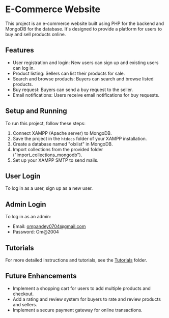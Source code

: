 # E-Commerce Website

This project is an e-commerce website built using PHP for the backend and MongoDB for the database. It's designed to provide a platform for users to buy and sell products online.

## Features

- User registration and login: New users can sign up and existing users can log in.
- Product listing: Sellers can list their products for sale.
- Search and browse products: Buyers can search and browse listed products.
- Buy request: Buyers can send a buy request to the seller.
- Email notifications: Users receive email notifications for buy requests.

## Setup and Running

To run this project, follow these steps:

1. Connect XAMPP (Apache server) to MongoDB.
2. Save the project in the `htdocs` folder of your XAMPP installation.
3. Create a database named "olxlist" in MongoDB.
4. Import collections from the provided folder ("import_collections_mongodb").
5. Set up your XAMPP SMTP to send mails.

## User Login

To log in as a user, sign up as a new user.

## Admin Login

To log in as an admin:

- Email: ompandey0704@gmail.com
- Password: Om@2004

## Tutorials

For more detailed instructions and tutorials, see the [Tutorials](./Tutorials) folder.

## Future Enhancements

- Implement a shopping cart for users to add multiple products and checkout.
- Add a rating and review system for buyers to rate and review products and sellers.
- Implement a secure payment gateway for online transactions.
